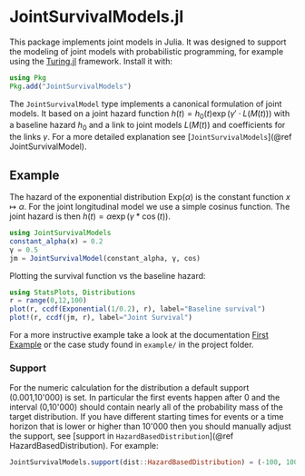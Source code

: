 # JointSurvivalModels.jl

This package implements joint models in Julia. It was designed to support the modeling of joint models with probabilistic programming, for example using the [Turing.jl](https://github.com/TuringLang/Turing.jl) framework. Install it with:

```julia
using Pkg
Pkg.add("JointSurvivalModels")
```

The `JointSurvivalModel` type implements a canonical formulation of joint models. It based on a joint hazard function $h(t) = h_0(t) \exp(\gamma' \cdot L(M(t)))$ with a baseline hazard $h_0$ and a link to joint models $L(M(t))$ and coefficients for the links $\gamma$. For a more detailed explanation see [`JointSurvivalModels`](@ref JointSurvivalModel).



## Example

The hazard of the exponential distribution $\text{Exp}(\alpha)$ is the constant function $x\mapsto \alpha$. For the joint longitudinal model we use a simple cosinus function. The joint hazard is then $h(t) = \alpha \exp(\gamma * \cos(t))$.

```julia
using JointSurvivalModels
constant_alpha(x) = 0.2
γ = 0.5
jm = JointSurvivalModel(constant_alpha, γ, cos)
```
Plotting the survival function vs the baseline hazard:
```julia
using StatsPlots, Distributions
r = range(0,12,100)
plot(r, ccdf(Exponential(1/0.2), r), label="Baseline survival")
plot!(r, ccdf(jm, r), label="Joint Survival")
```

For a more instructive example take a look at the documentation [First Example](@ref) or the case study found in `example/` in the project folder.



### Support

For the numeric calculation for the distribution a default support (0.001,10'000) is set. In particular the first events happen after $0$ and the interval (0,10'000) should contain nearly all of the probability mass of the target distribution. If you have different starting times for events or a time horizon that is lower or higher than 10'000 then you should manually adjust the support, see [support in `HazardBasedDistribution`](@ref HazardBasedDistribution). For example:

```julia
JointSurvivalModels.support(dist::HazardBasedDistribution) = (-100, 100)
```
